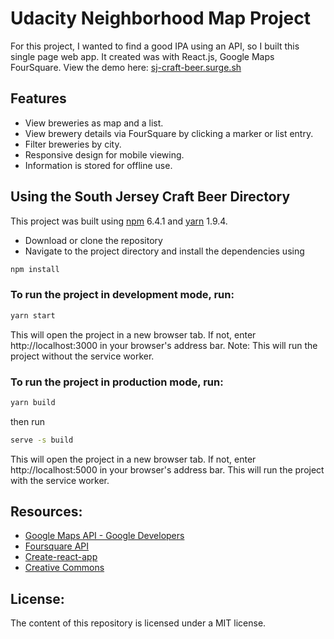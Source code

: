 # Udacity Neighborhood Map Project

For this project, I wanted to find a good IPA using an API, so I built this single page web app. It created was with React.js, Google Maps FourSquare. View the demo here:
[sj-craft-beer.surge.sh](#http://sj-craft-beer.surge.sh/)

## Features

- View breweries as map and a list.
- View brewery details via FourSquare by clicking a marker or list entry.
- Filter breweries by city.
- Responsive design for mobile viewing.
- Information is stored for offline use.


## Using the South Jersey Craft Beer Directory

This project was built using [npm](https://nodejs.org/en/)  6.4.1 and [yarn](https://yarnpkg.com/en/) 1.9.4.
- Download or clone the repository
- Navigate to the project directory and install the dependencies using
```bash
npm install
```
### To run the project in development mode, run:
```bash
yarn start
```
This will open the project in a new browser tab. If not, enter http://localhost:3000 in your browser's address bar.
Note: This will run the project without the service worker.

### To run the project in production mode, run:
```bash
yarn build
```
then run
```bash
serve -s build
```
This will open the project in a new browser tab. If not, enter http://localhost:5000 in your browser's address bar.
This will run the project with the service worker.

## Resources:
- [Google Maps API - Google Developers](https://developers.google.com/maps/documentation/)
- [Foursquare API](https://developer.foursquare.com/)
- [Create-react-app](https://github.com/facebook/create-react-app)
- [Creative Commons](https://search.creativecommons.org/)

## License:
The content of this repository is licensed under a MIT license.